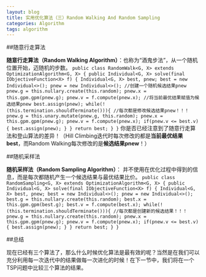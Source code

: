 ```yaml
---
layout: blog
title: 实用优化算法（三）Random Walking And Random Sampling
categories: Algorithm
tags: algorithm
---
```

##随意行走算法

**随意行走算法（Random Walking Algorithm）**：也称为“酒鬼步法”，从一个随机位置开始，迈随机的步数。
`public class RandomWalk<G, X> extends OptimizationAlgorithm<G, X> {
  public Individual<G, X> solve(final IObjectiveFunction<X> f) {
    Individual<G, X> best, pnew;
    best = new Individual<>();
    pnew = new Individual<>();
    //创建一个随机候选结果pnew
    pnew.g = this.nullary.create(this.random);
    pnew.x = this.gpm.gpm(pnew.g);
    pnew.v = f.compute(pnew.x);
    //将当前最优结果赋值为候选结果pnew
    best.assign(pnew);
    while(!(this.termination.shouldTerminate())){
      //每次都是修改候选结果pnew！！！
      pnew.g = this.unary.mutate(pnew.g, this.random);
      pnew.x = this.gpm.gpm(pnew.g);
      pnew.v = f.compute(pnew.x);
      if(pnew.v <= best.v){
        best.assign(pnew);
      }
    }
    return best;
  }
}`
你是否已经注意到了随意行走算法和登山算法的差异！（Hill Climbing迭代时每次修改的都是**当前最优结果best**，而Random Walking每次修改的是**候选结果pnew**！）

##随机采样法

**随机采样法（Random Sampling Algorithm）**： 并不使用在优化过程中得到的信息，而是每次都随机产生一个候选结果与最优结果比价。
`public class RandomSampling<G, X> extends OptimizationAlgorithm<G, X> {
  public Individual<G, X> solve(final IObjectiveFunction<X> f) {
    Individual<G, X> best, pnew;
    best = new Individual<>();
    pnew = new Individual<>();
    best.g = this.nullary.create(this.random);
    best.x = this.gpm.gpm(best.g);
    best.v = f.compute(best.x);
    while(!(this.termination.shouldTerminate())){
      //每次都是创建新的候选结果！！！
      pnew.g = this.nullary.create(this.random);
      pnew.x = this.gpm.gpm(pnew.g);
      pnew.v = f.compute(pnew.x);
      if(pnew.v <= best.v){
        best.assign(pnew);
      }
    }
    return best;
  }
}`

##总结

现在已经有三个算法了，那么什么时候优化算法是最有效的呢？当然是在我们可以充分利用每一次迭代中的结果做每一次进化的时候！在下一节中，我们将在一个TSP问题中比较三个算法的结果。

